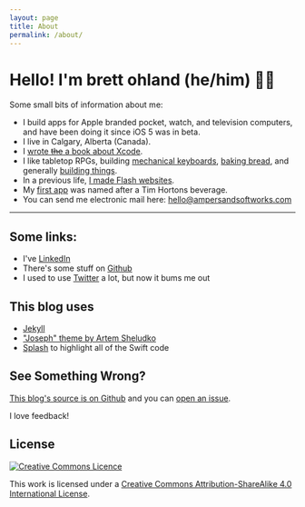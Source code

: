 ```yaml
---
layout: page
title: About
permalink: /about/
---
```


# Hello! I'm brett ohland (he/him) &#127987;&#65039;&#8205;&#127752;

Some small bits of information about me:

- I build apps for Apple branded pocket, watch, and television computers, and have been doing it since iOS 5 was in beta.
- I live in Calgary, Alberta (Canada).
- I [wrote ~~the~~ a book about Xcode](https://duckduckgo.com/?q=brett+ohland+Xcode+7+essentials).
- I like tabletop RPGs, building [mechanical keyboards](/tags/keyboards/), [baking bread](https://kensartisan.com/flour-water-salt-yeast/), and generally [building things](/tags/diy/).
- In a previous life, [I made Flash websites](http://web.archive.org/web/20040602230813/http://www.insertcoinmedia.com/seven.html).
- My [first app](https://github.com/brettohland/dbldbl) was named after a Tim Hortons beverage.
- You can send me electronic mail here: [hello@ampersandsoftworks.com](mailto:hello@ampersandsoftworks.com)

<p><script type='text/javascript' src='https://storage.ko-fi.com/cdn/widget/Widget_2.js'></script><script type='text/javascript'>kofiwidget2.init('Buy me a coffee', '#FF1A87', 'Q5Q6BLZHQ');kofiwidget2.draw();</script> </p>

---

## Some links:
- I've [LinkedIn](https://www.linkedin.com/in/brettohland/)
- There's some stuff on [Github](https://github.com/brettohland)
- I used to use [Twitter](http://twitter.com/bretto) a lot, but now it bums me out

## This blog uses

- [Jekyll](https://jekyllrb.com)
- ["Joseph" theme by Artem Sheludko](https://jekyllthemes.io/developers/artem-sheludko)
- [Splash](https://github.com/JohnSundell/Splash) to highlight all of the Swift code

## See Something Wrong?

[This blog's source is on Github](https://github.com/brettohland/ampersandsoftworks.com) and you can [open an issue](https://github.com/brettohland/ampersandsoftworks.com/issues).

I love feedback!

## License

<p><a rel="license" href="http://creativecommons.org/licenses/by-sa/4.0/"><img alt="Creative Commons Licence" style="border-width:0" src="https://i.creativecommons.org/l/by-sa/4.0/88x31.png" /></a></p>

This work is licensed under a <a rel="license" href="http://creativecommons.org/licenses/by-sa/4.0/">Creative Commons Attribution-ShareAlike 4.0 International License</a>.